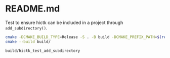 # README.md

Test to ensure hictk can be included in a project through `add_subdirectory()`.

```bash
cmake -DCMAKE_BUILD_TYPE=Release -S . -B build -DCMAKE_PREFIX_PATH=$(readlink -f hictk_root/conan-envs/gcc/Release)
cmake --build build/

build/hictk_test_add_subdirectory
```

